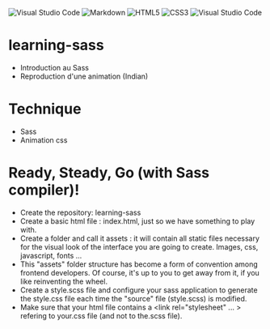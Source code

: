 ![Visual Studio Code](https://img.shields.io/badge/Visual%20Studio%20Code-0078d7.svg?style=for-the-badge&logo=visual-studio-code&logoColor=white)  ![Markdown](https://img.shields.io/badge/markdown-%23000000.svg?style=for-the-badge&logo=markdown&logoColor=white) ![HTML5](https://img.shields.io/badge/html5-%23E34F26.svg?style=for-the-badge&logo=html5&logoColor=white) ![CSS3](https://img.shields.io/badge/css3-%231572B6.svg?style=for-the-badge&logo=css3&logoColor=white)  ![Visual Studio Code](https://img.shields.io/badge/sass-0078d7.svg?style=for-the-badge&logo=Sass&&logoColor=00DAFF)
# learning-sass

  * Introduction au Sass
  * Reproduction d'une animation (Indian)

# Technique
  * Sass 
  * Animation css


# Ready, Steady, Go (with Sass compiler)!
 * Create the repository: learning-sass
 * Create a basic html file : index.html, just so we have something to play with.
 * Create a folder and call it assets : it will contain all static files necessary for the visual look of the interface you are going to create. Images, css, javascript, fonts ...
 * This "assets" folder structure has become a form of convention among frontend developers. Of course, it's up to you to get away from it, if you like reinventing the wheel.
 * Create a style.scss file and configure your sass application to generate the style.css file each time the "source" file (style.scss) is modified.
 * Make sure that your html file contains a <link rel="stylesheet" ... > refering to your.css file (and not to the.scss file).
